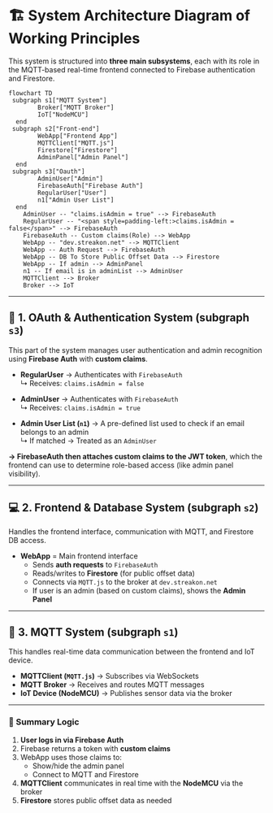 # 🏗️ System Architecture Diagram of Working Principles

This system is structured into **three main subsystems**, each with its role in the MQTT-based real-time frontend connected to Firebase authentication and Firestore.

```mermaid
flowchart TD
 subgraph s1["MQTT System"]
        Broker["MQTT Broker"]
        IoT["NodeMCU"]
  end
 subgraph s2["Front-end"]
        WebApp["Frontend App"]
        MQTTClient["MQTT.js"]
        Firestore["Firestore"]
        AdminPanel["Admin Panel"]
  end
 subgraph s3["Oauth"]
        AdminUser["Admin"]
        FirebaseAuth["Firebase Auth"]
        RegularUser["User"]
        n1["Admin User List"]
  end
    AdminUser -- "claims.isAdmin = true" --> FirebaseAuth
    RegularUser -- "<span style=padding-left:>claims.isAdmin = false</span>" --> FirebaseAuth
    FirebaseAuth -- Custom claims(Role) --> WebApp
    WebApp -- "dev.streakon.net" --> MQTTClient
    WebApp -- Auth Request --> FirebaseAuth
    WebApp -- DB To Store Public Offset Data --> Firestore
    WebApp -- If admin --> AdminPanel
    n1 -- If email is in adminList --> AdminUser
    MQTTClient --> Broker
    Broker --> IoT

```


---

## 🔐 1. OAuth & Authentication System (subgraph `s3`)

This part of the system manages user authentication and admin recognition using **Firebase Auth** with **custom claims**.

- **RegularUser** → Authenticates with `FirebaseAuth`  
  ↳ Receives: `claims.isAdmin = false`
  
- **AdminUser** → Authenticates with `FirebaseAuth`  
  ↳ Receives: `claims.isAdmin = true`

- **Admin User List (`n1`)** → A pre-defined list used to check if an email belongs to an admin  
  ↳ If matched → Treated as an `AdminUser`

**→ FirebaseAuth then attaches custom claims to the JWT token**, which the frontend can use to determine role-based access (like admin panel visibility).

---

## 💻 2. Frontend & Database System (subgraph `s2`)

Handles the frontend interface, communication with MQTT, and Firestore DB access.

- **WebApp** = Main frontend interface  
  - Sends **auth requests** to `FirebaseAuth`
  - Reads/writes to **Firestore** (for public offset data)
  - Connects via `MQTT.js` to the broker at `dev.streakon.net`
  - If user is an admin (based on custom claims), shows the **Admin Panel**

---

## 📡 3. MQTT System (subgraph `s1`)

This handles real-time data communication between the frontend and IoT device.

- **MQTTClient (`MQTT.js`)** → Subscribes via WebSockets  
- **MQTT Broker** → Receives and routes MQTT messages  
- **IoT Device (NodeMCU)** → Publishes sensor data via the broker

---

### 🧠 Summary Logic

1. **User logs in via Firebase Auth**  
2. Firebase returns a token with **custom claims**
3. WebApp uses those claims to:
   - Show/hide the admin panel
   - Connect to MQTT and Firestore
4. **MQTTClient** communicates in real time with the **NodeMCU** via the broker
5. **Firestore** stores public offset data as needed

